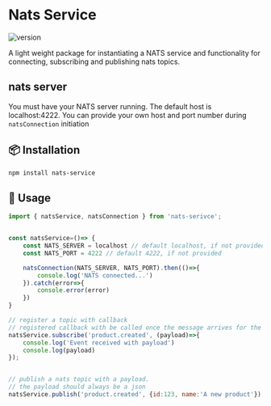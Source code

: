 # Nats Service

![version](https://img.shields.io/badge/version-1.0.3-blue.svg)

A light weight package for instantiating a NATS service and functionality for connecting, subscribing and publishing nats topics.

## nats server
You must have your NATS server running. The default host is localhost:4222. You can provide your own host and port number during ``` natsConnection ``` initiation

## 📦 Installation

```bash
npm install nats-service
```
## 🚀 Usage

```js
import { natsService, natsConnection } from 'nats-serivce';


const natsService=()=> {
    const NATS_SERVER = localhost // default localhost, if not provided
    const NATS_PORT = 4222 // default 4222, if not provided

    natsConnection(NATS_SERVER, NATS_PORT).then(()=>{
        console.log('NATS connected...')
    }).catch(error=>{
        console.error(error)
    })
}

// register a topic with callback
// registered callback with be called once the message arrives for the subscribed topic
natsService.subscribe('product.created', (payload)=>{
    console.log('Event received with payload')
    console.log(payload)
});


// publish a nats topic with a payload.
// the payload should always be a json
natsService.publish('product.created', {id:123, name:'A new product'});
```

